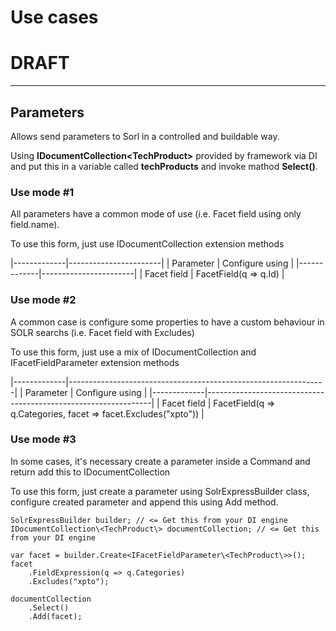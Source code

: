 # Use cases

# DRAFT

---

## Parameters

Allows send parameters to Sorl in a controlled and buildable way.

Using **IDocumentCollection\<TechProduct\>** provided by framework via DI and put this in a variable called **techProducts** and invoke mathod **Select()**.

### Use mode #1

All parameters have a common mode of use (i.e. Facet field using only field.name).

To use this form, just use IDocumentCollection extension methods

|-------------|-----------------------|
| Parameter   | Configure using       |
|-------------|-----------------------|
| Facet field | FacetField(q => q.Id) |

### Use mode #2

A common case is configure some properties to have a custom behaviour in SOLR searchs (i.e. Facet field with Excludes)

To use this form, just use a mix of IDocumentCollection and IFacetFieldParameter extension methods

|-------------|----------------------------------------------------------------|
| Parameter   | Configure using                                                |
|-------------|----------------------------------------------------------------|
| Facet field | FacetField(q => q.Categories, facet => facet.Excludes("xpto")) |

### Use mode #3

In some cases, it's necessary create a parameter inside a Command and return add this to IDocumentCollection

To use this form, just create a parameter using SolrExpressBuilder class, configure created parameter and append this using Add method.

```
SolrExpressBuilder builder; // <= Get this from your DI engine
IDocumentCollection\<TechProduct\> documentCollection; // <= Get this from your DI engine

var facet = builder.Create<IFacetFieldParameter\<TechProduct\>>();
facet
	.FieldExpression(q => q.Categories)
	.Excludes("xpto");

documentCollection
	.Select()
	.Add(facet);
```